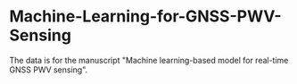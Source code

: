 # Machine-Learning-for-GNSS-PWV-Sensing
The data is for the manuscript "Machine learning-based model for real-time GNSS PWV sensing".
